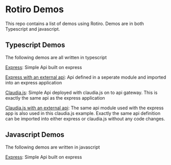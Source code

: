 # Rotiro Demos

This repo contains a list of demos using Rotiro. Demos are in both Typescript
and javascript.

## Typescript Demos
The following demos are all written in typescript

[Express](typescript-demos/express):
Simple Api built on express

[Express with an external api](typescript-demos/express-with-external-api):
Api defined in a seperate module and imported into an express application

[Claudia.js](typescript-demos/claudia-js):
Simple Api deployed with claudia.js on to api gateway. This is exactly the same api as the express application

[Claudia.js with an external api](typescript-demos/claudia-js-with-external-api):
The same api module used with the express app is also used in this claudia.js example.
Exactly the same api definition can be imported into either express or claudia.js without any code changes.

## Javascript Demos
The following demos are written in javascript

[Express](javascript-demos/express):
Simple Api built on express


